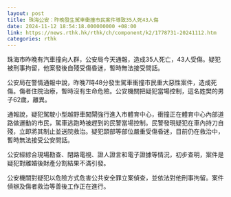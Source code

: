 ```yaml
---
layout: post
title: 珠海公安：昨晚發生駕車衝撞市民案件導致35人死43人傷
date: 2024-11-12 18:54:18.000000000 +08:00
link: https://news.rthk.hk/rthk/ch/component/k2/1778731-20241112.htm
categories: rthk
---
```


珠海市昨晚有汽車撞向人群，公安局今天通報，造成35人死亡，43人受傷。疑犯被刑事拘留，他案發後自殘受傷昏迷，暫時無法接受問話。

公安局在警情通報中說，昨晚7時48分發生駕車衝撞市民重大惡性案件，造成死傷。傷者住院治療，暫時沒有生命危險。公安機關把疑犯當場控制，這名姓樊的男子62歲，離異。

通報說，疑犯駕駛小型越野車闖閘強行進入市體育中心，衝撞正在體育中心內部道路做運動的市民，駕車逃跑時被趕到的民警當場控制。民警發現疑犯在車內持刀自殘，立即將其制止並送院救治。疑犯頸部等部位嚴重受傷昏迷，目前仍在救治中，暫時無法接受公安問話。

公安經綜合現場勘查、閉路電視、證人證言和電子證據等情況，初步查明，案件是疑犯對離婚後財產分割結果不滿引發。

公安機關對疑犯以危險方式危害公共安全罪立案偵查，並依法對他刑事拘留。案件偵辦及傷者救治等善後工作正在進行。
